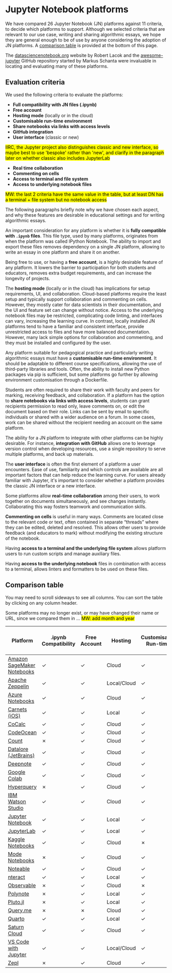 # Jupyter Notebook platforms

We have compared 26 Jupyter Notebook (JN) platforms against 11 criteria,
to decide which platforms to support.
Although we selected criteria that are relevant to our use case,
writing and sharing algorithmic essays, we hope they are general enough to be
of use by anyone considering the adoption of JN platforms.
A [comparison table](#comparison-table) is provided at the bottom of this page.

The [datasciencenotebook.org](https://datasciencenotebook.org/) website by Robert Lacok and
the [awesome-jupyter](https://github.com/markusschanta/awesome-jupyter) GitHub repository
started by Markus Schanta were invaluable in locating and evaluating many of these platforms.

## Evaluation criteria

We used the following criteria to evaluate the platforms:

- **Full compatibility with JN files (.ipynb)**
- **Free account**
- **Hosting mode** (locally or in the cloud)
- **Customisable run-time environment**
- **Share notebooks via links with access levels**
- **GitHub integration**
- **User interface** (classic or new)

<mark>IIRC, the Jupyter project also distinguishes classic and new interface,
so maybe best to use 'bespoke' rather than 'new', and clarify in the paragraph later on
whether classic also includes JupyterLab</mark>

- **Real time collaboration**
- **Commenting on cells**
- **Access to terminal and file system**
- **Access to underlying notebook files**

<mark>MW: the last 2 criteria have the same value in the table, but at least DN
has a terminal + file system but no notebook access</mark>

The following paragraphs briefly note why we have chosen each aspect, and why these
features are desirable in educational settings and for writing algorithmic essays.

An important consideration for any platform is whether it is **fully compatible
with `.ipynb` files**. This file type, used by many platforms, originates from
when the platform was called IPython Notebook. The ability to import and export
these files removes dependency on a single JN platform, allowing to write an essay
in one platform and share it on another.

Being free to use, or having a **free account**, is a highly desirable feature
of any platform. It lowers the barrier to participation for both students and
educators, removes extra budget requirements, and can increase the longevity of
projects.

The **hosting mode** (locally or in the cloud)
has implications for setup requirements, UI, and collaboration.
Cloud-based platforms require the least setup and typically support
collaboration and commenting on cells. However, they mostly cater for data
scientists in their documentation, and the UI and feature set can change without
notice. Access to the underlying notebook files may be restricted, complicating
code linting, and interfaces can vary, increasing the learning curve. In
contrast, locally installed JN platforms tend to have a familiar and consistent
interface, provide unrestricted access to files and have more balanced
documentation. However, many lack simple options for collaboration and
commenting, and they must be installed and configured by the user.

Any platform suitable for pedagogical practice and particularly writing
algorithmic essays must have a **customisable run-time environment**. It should
be adaptable to different course specifications, allowing the use of third-party
libraries and tools. Often, the ability to install new Python packages via pip
is sufficient, but some platforms go further by allowing environment
customisation through a Dockerfile.

Students are often required to share their work with faculty and peers for
marking, receiving  feedback, and collaboration. If a platform has the option
to **share notebooks via links with access levels**, students can grant recipients
permission to read only, leave comments on, or edit the document based on their
role. Links can be sent by email to specific individuals or shared with a wider
audience on a forum. In some cases, work can be shared without the recipient
needing an account on the same platform.

The ability for a JN platform to integrate with other platforms can be highly
desirable. For instance, **integration with GitHub** allows one to leverage
version control when developing resources, use a single repository to serve
multiple platforms, and back up materials.

The **user interface** is often the first element of a platform a user encounters. Ease of use,
familiarity and which controls are available are all important factors that can help
reduce the learning curve. For users already familiar with Jupyter,
it's important to consider whether a platform provides the classic JN
interface or a new interface.

Some platforms allow **real-time collaboration** among their users,
to work together on documents simultaneously, and see changes
instantly. Collaborating this way fosters teamwork and communication
skills.

**Commenting on cells** is useful in many ways. Comments are located close to
the relevant code or text, often contained in separate “threads” where they can
be edited, deleted and resolved. This allows other users to provide feedback
(and educators to mark) without
modifying the existing structure of the notebook.

Having **access to a terminal and the underlying file system** allows platform users to
run custom scripts and manage auxiliary files.

Having **access to the underlying notebook** files in combination with access
to a terminal, allows linters and formatters to be used on these files.

## Comparison table

You may need to scroll sideways to see all columns.
You can sort the table by clicking on any column header.

Some platforms may no longer exist, or may have changed their name or URL,
since we compared them in ... <mark>MW: add month and year</mark>

| Platform                     | .ipynb Compatibility | Free Account | Hosting       | Customisable Run-time | Share via Links | GitHub Integration | Interface     | Real-time Collaboration | Commenting on Cells | Terminal & File System Access | Access to Notebook Files |
|------------------------------|----------------------|--------------|---------------|-----------------------|-----------------|--------------------|---------------|-------------------------|----------------------|-------------------------------|--------------------------|
| [Amazon SageMaker Notebooks](https://aws.amazon.com/sagemaker/notebooks/) | ✓                    | ✓            | Cloud         | ✓                     | ✓               | ✓                  | New           | ✓                       | ✓                    | ✓                             | ✓                        |
| [Apache Zeppelin](https://zeppelin.apache.org/)              | ✓                    | ✓            | Local/Cloud   | ✓                     | ✓               | ✓                  | New           | ✓                       | ✓                    | ✓                             | ✓                        |
| [Azure Notebooks](https://notebooks.azure.com/)              | ✓                    | ✓            | Cloud         | ✓                     | ✓               | ✓                  | New           | ✓                       | ✓                    | ✗                             | ✗                        |
| [Carnets (iOS)](https://holzschu.github.io/Carnets_Jupyter/)                | ✓                    | ✓            | Local         | ✓                     | ✗               | ✗                  | Classic       | ✗                       | ✗                    | ✓                             | ✓                        |
| [CoCalc](https://cocalc.com/)                       | ✓                    | ✓            | Cloud         | ✓                     | ✓               | ✓                  | New           | ✓                       | ✓                    | ✓                             | ✓                        |
| [CodeOcean](https://codeocean.com/)                    | ✓                    | ✓            | Cloud         | ✓                     | ✓               | ✓                  | New           | ✓                       | ✓                    | ✓                             | ✓                        |
| [Count](https://count.co/)                        | ✗                    | ✓            | Cloud         | ✓                     | ✓               | ✓                  | New           | ✓                       | ✓                    | ✗                             | ✗                        |
| [Datalore (JetBrains)](https://www.jetbrains.com/datalore/)         | ✓                    | ✓            | Cloud         | ✓                     | ✓               | ✓                  | New           | ✓                       | ✓                    | ✓                             | ✓                        |
| [Deepnote](https://deepnote.com/)                     | ✓                    | ✓            | Cloud         | ✓                     | ✓               | ✓                  | New           | ✓                       | ✓                    | ✓                             | ✓                        |
| [Google Colab](https://colab.research.google.com/)                 | ✓                    | ✓            | Cloud         | ✓                     | ✓               | ✓                  | New           | ✓                       | ✓                    | ✗                             | ✗                        |
| [Hyperquery](https://hyperquery.io/)                   | ✗                    | ✓            | Cloud         | ✓                     | ✓               | ✓                  | New           | ✓                       | ✓                    | ✗                             | ✗                        |
| [IBM Watson Studio](https://www.ibm.com/cloud/watson-studio)            | ✓                    | ✓            | Cloud         | ✓                     | ✓               | ✓                  | New           | ✓                       | ✓                    | ✗                             | ✗                        |
| [Jupyter Notebook](https://jupyter.org/)             | ✓                    | ✓            | Local         | ✓                     | ✗               | ✓                  | Classic       | ✗                       | ✗                    | ✓                             | ✓                        |
| [JupyterLab](https://jupyter.org/)                   | ✓                    | ✓            | Local         | ✓                     | ✗               | ✓                  | New           | ✓                       | ✗                    | ✓                             | ✓                        |
| [Kaggle Notebooks](https://www.kaggle.com/kernels)             | ✓                    | ✓            | Cloud         | ✗                     | ✓               | ✓                  | New           | ✓                       | ✓                    | ✗                             | ✗                        |
| [Mode Notebooks](https://mode.com/notebooks/)               | ✗                    | ✓            | Cloud         | ✓                     | ✓               | ✓                  | New           | ✓                       | ✓                    | ✗                             | ✗                        |
| [Noteable](https://noteable.io/)                     | ✓                    | ✓            | Cloud         | ✓                     | ✓               | ✓                  | New           | ✓                       | ✓                    | ✗                             | ✗                        |
| [nteract](https://nteract.io/)                      | ✓                    | ✓            | Local         | ✓                     | ✗               | ✓                  | Classic       | ✗                       | ✗                    | ✓                             | ✓                        |
| [Observable](https://observablehq.com/)                   | ✗                    | ✓            | Cloud         | ✗                     | ✓               | ✗                  | New           | ✓                       | ✓                    | ✗                             | ✗                        |
| [Polynote](https://polynote.org/)                     | ✗                    | ✓            | Local         | ✓                     | ✓               | ✓                  | New           | ✓                       | ✓                    | ✓                             | ✓                        |
| [Pluto.jl](https://plutojl.org/)                     | ✗                    | ✓            | Local         | ✓                     | ✗               | ✗                  | New           | ✗                       | ✗                    | ✓                             | ✓                        |
| [Query.me](https://query.me/)                     | ✗                    | ✗            | Cloud         | ✓                     | ✓               | ✓                  | New           | ✓                       | ✓                    | ✗                             | ✗                        |
| [Quarto](https://quarto.org/)                       | ✓                    | ✓            | Local         | ✓                     | ✗               | ✓                  | Classic       | ✗                       | ✗                    | ✓                             | ✓                        |
| [Saturn Cloud](https://saturncloud.io/)                 | ✓                    | ✓            | Cloud         | ✓                     | ✓               | ✓                  | New           | ✓                       | ✓                    | ✓                             | ✓                        |
| [VS Code with Jupyter](https://code.visualstudio.com/docs/datascience/jupyter-notebooks)         | ✓                    | ✓            | Local/Cloud   | ✓                     | ✗               | ✓                  | Classic/New   | ✓                       | ✓                    | ✓                             | ✓                        |
| [Zepl](https://www.zepl.com/)                         | ✗                    | ✓            | Cloud         | ✓                     | ✓               | ✓                  | New           | ✓                       | ✓                    | ✗                             | ✗                        |